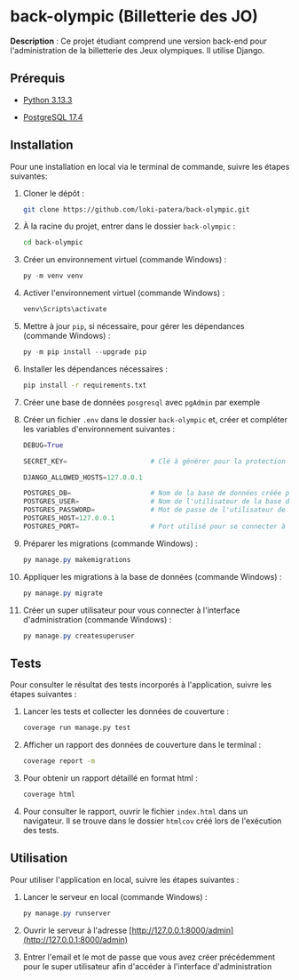 # back-olympic (Billetterie des JO)

**Description** : Ce projet étudiant comprend une version back-end pour l'administration de la billetterie des Jeux
olympiques.  Il utilise Django.


## Prérequis

- [Python 3.13.3](https://www.python.org/downloads/)

- [PostgreSQL 17.4](https://www.postgresql.org/download/)

## Installation

Pour une installation en local via le terminal de commande, suivre les étapes suivantes:

  1. Cloner le dépôt :
      ```bash
      git clone https://github.com/loki-patera/back-olympic.git
      ```

  2. À la racine du projet, entrer dans le dossier `back-olympic` :
      ```bash
      cd back-olympic
      ```
  
  3. Créer un environnement virtuel (commande Windows) :
      ```powershell
      py -m venv venv
      ```
  
  4. Activer l'environnement virtuel (commande Windows) :
      ```powershell
      venv\Scripts\activate
      ```
  
  5. Mettre à jour `pip`, si nécessaire, pour gérer les dépendances (commande Windows) :
      ```powershell
      py -m pip install --upgrade pip
      ```
  
  6. Installer les dépendances nécessaires :
      ```bash
      pip install -r requirements.txt
      ```
  
  7. Créer une base de données `posgresql` avec `pgAdmin` par exemple

  8. Créer un fichier `.env` dans le dossier `back-olympic` et, créer et compléter les variables d'environnement
  suivantes :
      ```py
      DEBUG=True

      SECRET_KEY=                     # Clé à générer pour la protection de l'application

      DJANGO_ALLOWED_HOSTS=127.0.0.1

      POSTGRES_DB=                    # Nom de la base de données créée précédemment
      POSTGRES_USER=                  # Nom de l'utilisateur de la base de données
      POSTGRES_PASSWORD=              # Mot de passe de l'utilisateur de la base de données
      POSTGRES_HOST=127.0.0.1
      POSTGRES_PORT=                  # Port utilisé pour se connecter à la base de données
      ```

  9. Préparer les migrations (commande Windows) :
      ```powershell
      py manage.py makemigrations
      ```
  
  10. Appliquer les migrations à la base de données (commande Windows) :
      ```powershell
      py manage.py migrate
      ```
  
  11. Créer un super utilisateur pour vous connecter à l'interface d'administration (commande Windows) :
      ```powershell
      py manage.py createsuperuser
      ```

## Tests

Pour consulter le résultat des tests incorporés à l'application, suivre les étapes suivantes :

  1. Lancer les tests et collecter les données de couverture :
      ```bash
      coverage run manage.py test
      ```
  
  2. Afficher un rapport des données de couverture dans le terminal :
      ```bash
      coverage report -m
      ```
  
  3. Pour obtenir un rapport détaillé en format html :
      ```bash
      coverage html
      ```

  4. Pour consulter le rapport, ouvrir le fichier `index.html` dans un navigateur.  Il se trouve dans le dossier
  `htmlcov` créé lors de l'exécution des tests.

## Utilisation

Pour utiliser l'application en local, suivre les étapes suivantes :

  1. Lancer le serveur en local (commande Windows) :
      ```powershell
      py manage.py runserver
      ```
  
  2. Ouvrir le serveur à l'adresse [http://127.0.0.1:8000/admin](http://127.0.0.1:8000/admin)

  3. Entrer l'email et le mot de passe que vous avez créer précédemment pour le super utilisateur afin d'accéder à
  l'interface d'administration